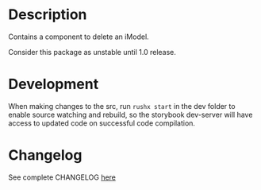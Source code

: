 # Description

Contains a component to delete an iModel.

Consider this package as unstable until 1.0 release.

# Development

When making changes to the src, run `rushx start` in the dev folder to enable source watching and rebuild, so the storybook dev-server will have access to updated code on successful code compilation.

# Changelog

See complete CHANGELOG [here](https://github.com/iTwin/admin-components-react/blob/main/packages/modules/delete-imodel/CHANGELOG.md)
